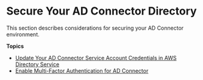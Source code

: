 # Secure Your AD Connector Directory<a name="ad_connector_security"></a>

This section describes considerations for securing your AD Connector environment\.

**Topics**
+ [Update Your AD Connector Service Account Credentials in AWS Directory Service](ad_connector_update_creds.md)
+ [Enable Multi\-Factor Authentication for AD Connector](ad_connector_mfa.md)